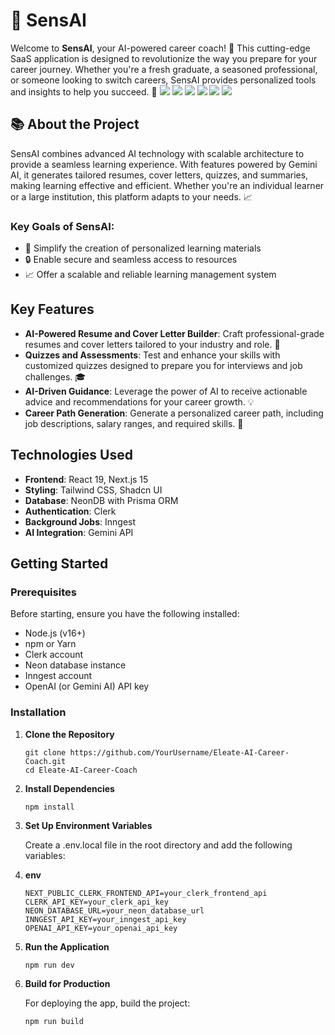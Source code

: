 # 🚀 SensAI

Welcome to **SensAI**, your AI-powered career coach! 🤖 This cutting-edge SaaS application is designed to revolutionize the way you prepare for your career journey. Whether you're a fresh graduate, a seasoned professional, or someone looking to switch careers, SensAI provides personalized tools and insights to help you succeed. 🎉
![](https://github.com/shivamsharma006/SENSAI-CARRER-COACH/blob/main/Website%20Screenshots/Screenshot%202025-06-14%20161433.png?raw=true)
![](https://github.com/shivamsharma006/SENSAI-CARRER-COACH/blob/main/Website%20Screenshots/Screenshot%202025-06-14%20161451.png?raw=true)
![](https://github.com/shivamsharma006/SENSAI-CARRER-COACH/blob/main/Website%20Screenshots/Screenshot%202025-06-14%20161459.png?raw=true)
![](https://github.com/shivamsharma006/SENSAI-CARRER-COACH/blob/main/Website%20Screenshots/Screenshot%202025-06-14%20161523.png?raw=true)
![](https://github.com/shivamsharma006/SENSAI-CARRER-COACH/blob/main/Website%20Screenshots/Screenshot%202025-06-14%20161607.png?raw=true)
![](https://github.com/shivamsharma006/SENSAI-CARRER-COACH/blob/main/Website%20Screenshots/Screenshot%202025-06-14%20161623.png?raw=true)



## 📚 About the Project

SensAI combines advanced AI technology with scalable architecture to provide a seamless learning experience. With features powered by Gemini AI, it generates tailored resumes, cover letters, quizzes, and summaries, making learning effective and efficient. Whether you're an individual learner or a large institution, this platform adapts to your needs. 📈

### Key Goals of SensAI:

- 📝 Simplify the creation of personalized learning materials
- 🔒 Enable secure and seamless access to resources
- 📈 Offer a scalable and reliable learning management system

## Key Features

- **AI-Powered Resume and Cover Letter Builder**: Craft professional-grade resumes and cover letters tailored to your industry and role. 💼
- **Quizzes and Assessments**: Test and enhance your skills with customized quizzes designed to prepare you for interviews and job challenges. 🎓
- **AI-Driven Guidance**: Leverage the power of AI to receive actionable advice and recommendations for your career growth. 💡
- **Career Path Generation**: Generate a personalized career path, including job descriptions, salary ranges, and required skills. 🚀

## Technologies Used

- **Frontend**: React 19, Next.js 15
- **Styling**: Tailwind CSS, Shadcn UI
- **Database**: NeonDB with Prisma ORM
- **Authentication**: Clerk
- **Background Jobs**: Inngest
- **AI Integration**: Gemini API

## Getting Started

### Prerequisites

Before starting, ensure you have the following installed:

- Node.js (v16+)
- npm or Yarn
- Clerk account
- Neon database instance
- Inngest account
- OpenAI (or Gemini AI) API key

### Installation

1. **Clone the Repository**

   ```
   git clone https://github.com/YourUsername/Eleate-AI-Career-Coach.git
   cd Eleate-AI-Career-Coach

   ```

2. **Install Dependencies**

   ```
   npm install

   ```

3. **Set Up Environment Variables**

   Create a .env.local file in the root directory and add the following variables:

4. **env**

   ```
   NEXT_PUBLIC_CLERK_FRONTEND_API=your_clerk_frontend_api
   CLERK_API_KEY=your_clerk_api_key
   NEON_DATABASE_URL=your_neon_database_url
   INNGEST_API_KEY=your_inngest_api_key
   OPENAI_API_KEY=your_openai_api_key

   ```

5. **Run the Application**

   ```
   npm run dev
   ```

6. **Build for Production**

   For deploying the app, build the project:

   ```
   npm run build
   ```
